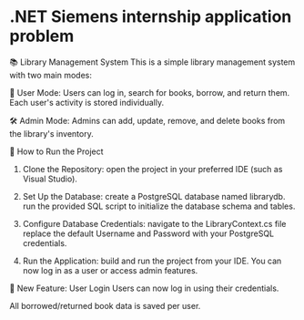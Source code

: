 # .NET Siemens internship application problem

📚 Library Management System
This is a simple library management system with two main modes:

🔐 User Mode:
Users can log in, search for books, borrow, and return them. Each user's activity is stored individually.

🛠️ Admin Mode:
Admins can add, update, remove, and delete books from the library's inventory.

🚀 How to Run the Project
1. Clone the Repository: open the project in your preferred IDE (such as Visual Studio).

2. Set Up the Database: create a PostgreSQL database named librarydb.
run the provided SQL script to initialize the database schema and tables.

3. Configure Database Credentials: navigate to the LibraryContext.cs file 
replace the default Username and Password with your PostgreSQL credentials.

4. Run the Application: build and run the project from your IDE. You can now log in as a user or access admin features.

🔐 New Feature: User Login
Users can now log in using their credentials.

All borrowed/returned book data is saved per user.
